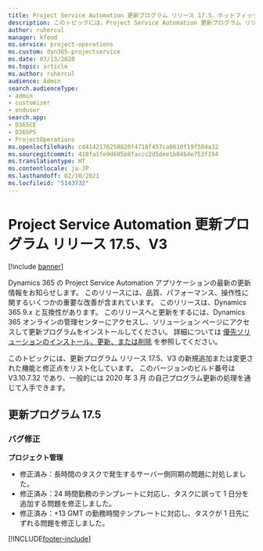 ```yaml
---
title: Project Service Automation 更新プログラム リリース 17.5、ホットフィックス、V3 の新機能と変更点
description: このトピックには、Project Service Automation 更新プログラム リリース 17.5、V3 で利用可能な機能と修正をリスト化しています。
author: ruhercul
manager: kfend
ms.service: project-operations
ms.custom: dyn365-projectservice
ms.date: 03/13/2020
ms.topic: article
ms.author: ruhercul
audience: Admin
search.audienceType:
- admin
- customizer
- enduser
search.app:
- D365CE
- D365PS
- ProjectOperations
ms.openlocfilehash: cd4142176258820f4718f457ca8610f19f584a32
ms.sourcegitcommit: 418fa1fe9d605b8faccc2d5dee1b04b4e753f194
ms.translationtype: HT
ms.contentlocale: ja-JP
ms.lasthandoff: 02/10/2021
ms.locfileid: "5143732"
---
```

# <a name="project-service-automation-update-release-175-v3"></a>Project Service Automation 更新プログラム リリース 17.5、V3

[!include [banner](../includes/psa-now-project-operations.md)]

Dynamics 365 の Project Service Automation アプリケーションの最新の更新情報をお知らせします。 このリリースには、品質、パフォーマンス、操作性に関するいくつかの重要な改善が含まれています。  このリリースは、Dynamics 365 9.x と互換性があります。 このリリースへと更新をするには、Dynamics 365 オンラインの管理センターにアクセスし、ソリューション ページにアクセスして更新プログラムをインストールしてください。 詳細については [優先ソリューションのインストール、更新、または削除](https://docs.microsoft.com/power-platform/admin/install-remove-preferred-solution) を参照してください。

このトピックには、更新プログラム リリース 17.5、V3 の新規追加または変更された機能と修正点をリスト化しています。 このバージョンのビルド番号は V3.10.7.32 であり、一般的には 2020 年 3 月 の自己プログラム更新の処理を通じて入手できます。


## <a name="update-release-175"></a>更新プログラム 17.5

### <a name="bug-fixes"></a>バグ修正


**プロジェクト管理**

- 修正済み：長時間のタスクで発生するサーバー側同期の問題に対処しました。
- 修正済み：24 時間勤務のテンプレートに対応し、タスクに誤って 1 日分を追加する問題を修正しました。
- 修正済み：+13 GMT の勤務時間テンプレートに対応し、タスクが 1 日先にずれる問題を修正しました。



[!INCLUDE[footer-include](../includes/footer-banner.md)]